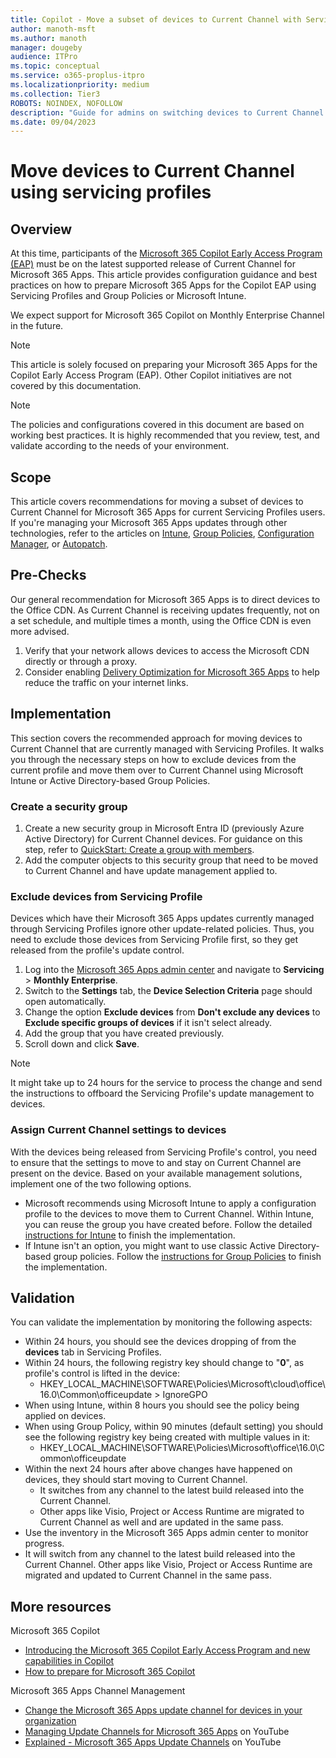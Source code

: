 ```yaml
---
title: Copilot - Move a subset of devices to Current Channel with Servicing Profile
author: manoth-msft
ms.author: manoth
manager: dougeby
audience: ITPro
ms.topic: conceptual
ms.service: o365-proplus-itpro
ms.localizationpriority: medium
ms.collection: Tier3
ROBOTS: NOINDEX, NOFOLLOW
description: "Guide for admins on switching devices to Current Channel for Microsoft 365 Apps using servicing profiles "
ms.date: 09/04/2023
---
```


# Move devices to Current Channel using servicing profiles

## Overview

At this time, participants of the [Microsoft 365 Copilot Early Access Program (EAP)](https://www.microsoft.com/en-us/microsoft-365/blog/2023/05/09/introducing-the-microsoft-365-copilot-early-access-program-and-new-capabilities-in-copilot/) must be on the latest supported release of Current Channel for Microsoft 365 Apps. This article provides configuration guidance and best practices on how to prepare Microsoft 365 Apps for the Copilot EAP using Servicing Profiles and Group Policies or Microsoft Intune.

We expect support for Microsoft 365 Copilot on Monthly Enterprise Channel in the future.

> [!NOTE]
> This article is solely focused on preparing your Microsoft 365 Apps for the Copilot Early Access Program (EAP). Other Copilot initiatives are not covered by this documentation.

> [!NOTE]
> The policies and configurations covered in this document are based on working best practices. It is highly recommended that you review, test, and validate according to the needs of your environment.
 
## Scope
This article covers recommendations for moving a subset of devices to Current Channel for Microsoft 365 Apps for current Servicing Profiles users. If you're managing your Microsoft 365 Apps updates through other technologies, refer to the articles on [Intune](move-devices-channel-intune.md), [Group Policies](move-devices-channel-group-policy.md), [Configuration Manager](move-devices-channel-configmgr.md), or [Autopatch](move-devices-channel-autopatch.md).

## Pre-Checks
Our general recommendation for Microsoft 365 Apps is to direct devices to the Office CDN. As Current Channel is receiving updates frequently, not on a set schedule, and multiple times a month, using the Office CDN is even more advised.
1.	Verify that your network allows devices to access the Microsoft CDN directly or through a proxy.
2.	Consider enabling [Delivery Optimization for Microsoft 365 Apps](../delivery-optimization.md) to help reduce the traffic on your internet links.

## Implementation
This section covers the recommended approach for moving devices to Current Channel that are currently managed with Servicing Profiles. It walks you through the necessary steps on how to exclude devices from the current profile and move them over to Current Channel using Microsoft Intune or Active Directory-based Group Policies.

### Create a security group
1.	Create a new security group in Microsoft Entra ID (previously Azure Active Directory) for Current Channel devices. For guidance on this step, refer to [QuickStart: Create a group with members](/azure/active-directory/fundamentals/groups-view-azure-portal).
2.	Add the computer objects to this security group that need to be moved to Current Channel and have update management applied to. 

### Exclude devices from Servicing Profile
Devices which have their Microsoft 365 Apps updates currently managed through Servicing Profiles ignore other update-related policies. Thus, you need to exclude those devices from Servicing Profile first, so they get released from the profile's update control.

1. Log into the [Microsoft 365 Apps admin center](https://config.office.com) and navigate to **Servicing** > **Monthly Enterprise**.
2. Switch to the **Settings** tab, the **Device Selection Criteria** page should open automatically.
3. Change the option **Exclude devices** from **Don't exclude any devices** to **Exclude specific groups of devices** if it isn't select already.
4. Add the group that you have created previously.
5. Scroll down and click **Save**.

> [!NOTE]
> It might take up to 24 hours for the service to process the change and send the instructions to offboard the Servicing Profile's update management to devices. 

### Assign Current Channel settings to devices
With the devices being released from Servicing Profile's control, you need to ensure that the settings to move to and stay on Current Channel are present on the device. Based on your available management solutions, implement one of the two following options.

- Microsoft recommends using Microsoft Intune to apply a configuration profile to the devices to move them to Current Channel. Within Intune, you can reuse the group you have created before. Follow the detailed [instructions for Intune](move-devices-channel-intune.md#implementation) to finish the implementation.
- If Intune isn't an option, you might want to use classic Active Directory-based group policies. Follow the [instructions for Group Policies](move-devices-channel-group-policy.md#implementation) to finish the implementation.

## Validation
You can validate the implementation by monitoring the following aspects:
- Within 24 hours, you should see the devices dropping of from the **devices** tab in Servicing Profiles.
- Within 24 hours, the following registry key should change to "**0**", as profile's control is lifted in the device:
   - HKEY_LOCAL_MACHINE\SOFTWARE\Policies\Microsoft\cloud\office\16.0\Common\officeupdate > IgnoreGPO
- When using Intune, within 8 hours you should see the policy being applied on devices.
- When using Group Policy, within 90 minutes (default setting) you should see the following registry key being created with multiple values in it:
   - HKEY_LOCAL_MACHINE\SOFTWARE\Policies\Microsoft\office\16.0\Common\officeupdate 
- Within the next 24 hours after above changes have happened on devices, they should start moving to Current Channel.
    - It switches from any channel to the latest build released into the Current Channel.
    - Other apps like Visio, Project or Access Runtime are migrated to Current Channel as well and are updated in the same pass.
- Use the inventory in the Microsoft 365 Apps admin center to monitor progress.
- It will switch from any channel to the latest build released into the Current Channel. Other apps like Visio, Project or Access Runtime are migrated and updated to Current Channel in the same pass.

## More resources
Microsoft 365 Copilot
- [Introducing the Microsoft 365 Copilot Early Access Program and new capabilities in Copilot](https://www.microsoft.com/en-us/microsoft-365/blog/2023/05/09/introducing-the-microsoft-365-copilot-early-access-program-and-new-capabilities-in-copilot/)
- [How to prepare for Microsoft 365 Copilot](https://techcommunity.microsoft.com/t5/microsoft-365-copilot/how-to-prepare-for-microsoft-365-copilot/ba-p/3851566)

Microsoft 365 Apps Channel Management
- [Change the Microsoft 365 Apps update channel for devices in your organization](./change-update-channels.md)
-	[Managing Update Channels for Microsoft 365 Apps](https://www.youtube.com/watch?v=rIpoloAZnSg) on YouTube
-	[Explained - Microsoft 365 Apps Update Channels](https://www.youtube.com/watch?v=eNn4PDkmo7s) on YouTube

